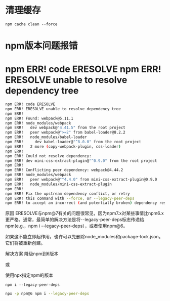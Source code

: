 # 清理缓存

```
npm cache clean --force
```







# npm版本问题报错

# npm ERR! code ERESOLVE npm ERR! ERESOLVE unable to resolve dependency tree

```bash
npm ERR! code ERESOLVE
npm ERR! ERESOLVE unable to resolve dependency tree
npm ERR! 
npm ERR! Found: webpack@5.11.1
npm ERR! node_modules/webpack
npm ERR!   dev webpack@"4.41.5" from the root project
npm ERR!   peer webpack@">=2" from babel-loader@8.2.2
npm ERR!   node_modules/babel-loader
npm ERR!     dev babel-loader@"^8.0.0" from the root project
npm ERR!   2 more (copy-webpack-plugin, css-loader)
npm ERR! 
npm ERR! Could not resolve dependency:
npm ERR! dev mini-css-extract-plugin@"^0.9.0" from the root project
npm ERR! 
npm ERR! Conflicting peer dependency: webpack@4.44.2
npm ERR! node_modules/webpack
npm ERR!   peer webpack@"^4.4.0" from mini-css-extract-plugin@0.9.0
npm ERR!   node_modules/mini-css-extract-plugin
npm ERR!
npm ERR! Fix the upstream dependency conflict, or retry
npm ERR! this command with --force, or --legacy-peer-deps
npm ERR! to accept an incorrect (and potentially broken) dependency resolution.
```

原因
ERESOLVE与npm@7有关的问题很常见，因为npm7.x对某些事情比npm6.x更严格。通常，最简单的解决方法是将--legacy-peer-deps标志传递给npm(e.g.，npm i --legacy-peer-deps），或者使用npm@6。

如果这不能立即起作用，也许可以先删除node_modules和package-lock.json。它们将被重新创建。

解决方案
降级npm到6版本

或

使用npx指定npm的版本

```npm
npm i --legacy-peer-deps
```



```bash
npx -p npm@6 npm i --legacy-peer-deps
```